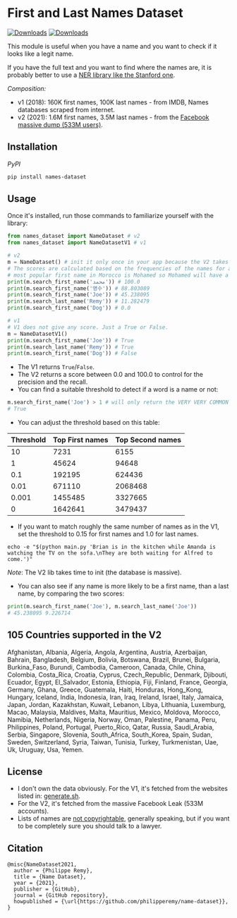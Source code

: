 # First and Last Names Dataset

[![Downloads](https://pepy.tech/badge/names-dataset)](https://pepy.tech/project/names-dataset)
[![Downloads](https://pepy.tech/badge/names-dataset/month)](https://pepy.tech/project/names-dataset/month)

This module is useful when you have a name and you want to check if it looks like a legit name. 

If you have the full text and you want to find where the names are, it is probably better to use a [NER library like the Stanford one](https://nlp.stanford.edu/software/CRF-NER.html).

*Composition:*

- v1 (2018): 160K first names, 100K last names - from IMDB, Names databases scraped from internet.
- v2 (2021): 1.6M first names, 3.5M last names - from the [Facebook massive dump (533M users)](https://www.theguardian.com/technology/2021/apr/03/500-million-facebook-users-website-hackers).


## Installation

*PyPI*
```bash
pip install names-dataset
```

## Usage

Once it's installed, run those commands to familiarize yourself with the library:

```python
from names_dataset import NameDataset # v2
from names_dataset import NameDatasetV1 # v1

# v2
m = NameDataset() # init it only once in your app because the V2 takes much more time to init than the V1.
# The scores are calculated based on the frequencies of the names for a given country. For example, the 
# most popular first name in Morocco is Mohamed so Mohamed will have a score of 100.
print(m.search_first_name('محمد')) # 100.0
print(m.search_first_name('영수')) # 88.803089
print(m.search_first_name('Joe')) # 45.238095
print(m.search_last_name('Remy')) # 11.282479
print(m.search_first_name('Dog')) # 0.0

# v1
# V1 does not give any score. Just a True or False.
m = NameDatasetV1()
print(m.search_first_name('Joe')) # True
print(m.search_last_name('Remy')) # True
print(m.search_first_name('Dog')) # False
```

- The V1 returns `True`/`False`.
- The V2 returns a score between 0.0 and 100.0 to control for the precision and the recall.
- You can find a suitable threshold to detect if a word is a name or not:
```python
m.search_first_name('Joe') > 1 # will only return the VERY VERY COMMON names like "Joe" or "Anna".
# True
```
- You can adjust the threshold based on this table:

| Threshold | Top First names | Top Second names |
|-----------|-----------------|------------------|
| 10        | 7231            | 6155             |
| 1         | 45624           | 94648            |
| 0.1       | 192195          | 624436           |
| 0.01      | 671110          | 2068468          |
| 0.001     | 1455485         | 3327665          |
| 0         | 1642641         | 3479437          |
- If you want to match roughly the same number of names as in the V1, set the threshold to 0.15 for first names and 1.0 for last names.
```
echo -e "$(python main.py 'Brian is in the kitchen while Amanda is watching the TV on the sofa.\nThey are both waiting for Alfred to come.')"
```
*Note*: The V2 lib takes time to init (the database is massive).
- You can also see if any name is more likely to be a first name, than a last name, by comparing the two scores:

```python
print(m.search_first_name('Joe'), m.search_last_name('Joe'))
# 45.238095 9.226714
```

## 105 Countries supported in the V2

Afghanistan, Albania, Algeria, Angola, Argentina, Austria, Azerbaijan, Bahrain, Bangladesh, Belgium, Bolivia, Botswana, Brazil, Brunei, Bulgaria, Burkina_Faso, Burundi, Cambodia, Cameroon, Canada, Chile, China, Colombia, Costa_Rica, Croatia, Cyprus, Czech_Republic, Denmark, Djibouti, Ecuador, Egypt, El_Salvador, Estonia, Ethiopia, Fiji, Finland, France, Georgia, Germany, Ghana, Greece, Guatemala, Haiti, Honduras, Hong_Kong, Hungary, Iceland, India, Indonesia, Iran, Iraq, Ireland, Israel, Italy, Jamaica, Japan, Jordan, Kazakhstan, Kuwait, Lebanon, Libya, Lithuania, Luxemburg, Macao, Malaysia, Maldives, Malta, Mauritius, Mexico, Moldova, Morocco, Namibia, Netherlands, Nigeria, Norway, Oman, Palestine, Panama, Peru, Philippines, Poland, Portugal, Puerto_Rico, Qatar, Russia, Saudi_Arabia, Serbia, Singapore, Slovenia, South_Africa, South_Korea, Spain, Sudan, Sweden, Switzerland, Syria, Taiwan, Tunisia, Turkey, Turkmenistan, Uae, Uk, Uruguay, Usa, Yemen.

## License

- I don't own the data obviously. For the V1, it's fetched from the websites listed in: [generate.sh](https://github.com/philipperemy/name-dataset/blob/master/generation/generate.sh).
- For the V2, it's fetched from the massive Facebook Leak (533M accounts).
- Lists of names are [not copyrightable](https://www.justia.com/intellectual-property/copyright/lists-directories-and-databases/), generally speaking, but if you want to be completely sure you should talk to a lawyer.

## Citation

```
@misc{NameDataset2021,
  author = {Philippe Remy},
  title = {Name Dataset},
  year = {2021},
  publisher = {GitHub},
  journal = {GitHub repository},
  howpublished = {\url{https://github.com/philipperemy/name-dataset}},
}
```
